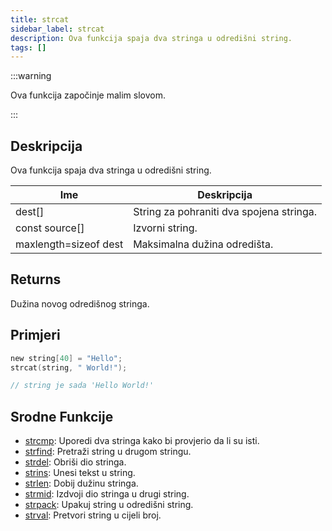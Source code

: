 ```yaml
---
title: strcat
sidebar_label: strcat
description: Ova funkcija spaja dva stringa u odredišni string.
tags: []
---
```


:::warning

Ova funkcija započinje malim slovom.

:::

## Deskripcija

Ova funkcija spaja dva stringa u odredišni string.

| Ime                   | Deskripcija                              |
| --------------------- | ---------------------------------------- |
| dest[]                | String za pohraniti dva spojena stringa. |
| const source[]        | Izvorni string.                          |
| maxlength=sizeof dest | Maksimalna dužina odredišta.             |

## Returns

Dužina novog odredišnog stringa.

## Primjeri

```c
new string[40] = "Hello";
strcat(string, " World!");

// string je sada 'Hello World!'
```

## Srodne Funkcije

- [strcmp](strcmp): Uporedi dva stringa kako bi provjerio da li su isti.
- [strfind](strfind): Pretraži string u drugom stringu.
- [strdel](strdel): Obriši dio stringa.
- [strins](strins): Unesi tekst u string.
- [strlen](strlen): Dobij dužinu stringa.
- [strmid](strmid): Izdvoji dio stringa u drugi string.
- [strpack](strpack): Upakuj string u odredišni string.
- [strval](strval): Pretvori string u cijeli broj.
